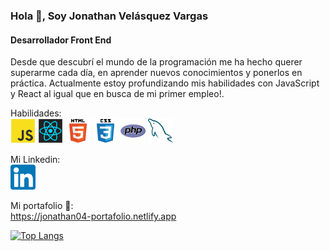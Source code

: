### Hola 👋, Soy Jonathan Velásquez Vargas
#### Desarrollador Front End
Desde que descubrí el mundo de la programación me ha hecho querer superarme cada día, en aprender nuevos conocimientos y ponerlos en práctica. Actualmente estoy profundizando mis habilidades con JavaScript y React al igual que en busca de mi primer empleo!.

Habilidades: </br>
<img src='images/javascript.png' alt ='JavaScript' height='40' > <img src='images/react.png' alt ='React' height='40' > <img src='images/html5.png' alt ='HTML5' height='40' > <img src='images/css3.png' alt ='CSS' height='40' > <img src='images/php.png' alt ='PHP' height='40' > <img src='images/mysql.png' alt ='MySQL' height='40' >

Mi Linkedin: </br>
[<img src='images/linkedin.png' alt='linkedin' height='40'>](https://www.linkedin.com/in/jonathanvel04/)

Mi portafolio 🚀: </br>
https://jonathan04-portafolio.netlify.app


[![Top Langs](https://github-readme-stats.vercel.app/api/top-langs/?username=Jonathan-04)](https://github.com/anuraghazra/github-readme-stats)
